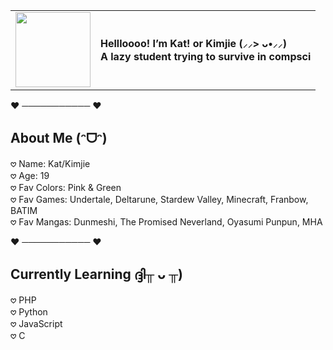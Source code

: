 <table>
  <tr>
    <td><img src="https://media2.giphy.com/media/v1.Y2lkPTc5MGI3NjExN2h0MGxyand5NHJ1bjMxeGprdTl1dTl4NTd2eW1iOHoyd3pyN2R1ZCZlcD12MV9pbnRlcm5hbF9naWZfYnlfaWQmY3Q9Zw/JIX9t2j0ZTN9S/giphy.gif" width="120"></td>
    <td valign="middle">
      <b>Hellloooo! I’m Kat! or Kimjie (⸝⸝> ᴗ•⸝⸝)<br>
      A lazy student trying to survive in compsci</b>
    </td>
  </tr>
</table>

❤︎ ─────────── ❤︎

## About Me (ᵔᗜᵔ)  
𖹭 Name: Kat/Kimjie  
𖹭 Age: 19  
𖹭 Fav Colors: Pink & Green  
𖹭 Fav Games: Undertale, Deltarune, Stardew Valley, Minecraft, Franbow, BATIM  
𖹭 Fav Mangas: Dunmeshi, The Promised Neverland, Oyasumi Punpun, MHA

❤︎ ─────────── ❤︎

## Currently Learning ദ്ദി╥ ᴗ ╥)  
𖹭 PHP  
𖹭 Python  
𖹭 JavaScript  
𖹭 C  

